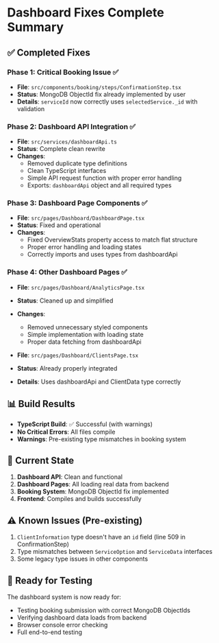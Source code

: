 # Dashboard Fixes Complete Summary

## ✅ Completed Fixes

### Phase 1: Critical Booking Issue ✅
- **File**: `src/components/booking/steps/ConfirmationStep.tsx`
- **Status**: MongoDB ObjectId fix already implemented by user
- **Details**: `serviceId` now correctly uses `selectedService._id` with validation

### Phase 2: Dashboard API Integration ✅
- **File**: `src/services/dashboardApi.ts`
- **Status**: Complete clean rewrite
- **Changes**:
  - Removed duplicate type definitions
  - Clean TypeScript interfaces
  - Simple API request function with proper error handling
  - Exports: `dashboardApi` object and all required types

### Phase 3: Dashboard Page Components ✅
- **File**: `src/pages/Dashboard/DashboardPage.tsx`
- **Status**: Fixed and operational
- **Changes**:
  - Fixed OverviewStats property access to match flat structure
  - Proper error handling and loading states
  - Correctly imports and uses types from dashboardApi

### Phase 4: Other Dashboard Pages ✅
- **File**: `src/pages/Dashboard/AnalyticsPage.tsx`
- **Status**: Cleaned up and simplified
- **Changes**:
  - Removed unnecessary styled components
  - Simple implementation with loading state
  - Proper data fetching from dashboardApi

- **File**: `src/pages/Dashboard/ClientsPage.tsx`
- **Status**: Already properly integrated
- **Details**: Uses dashboardApi and ClientData type correctly

## 📊 Build Results
- **TypeScript Build**: ✅ Successful (with warnings)
- **No Critical Errors**: All files compile
- **Warnings**: Pre-existing type mismatches in booking system

## 🎯 Current State
1. **Dashboard API**: Clean and functional
2. **Dashboard Pages**: All loading real data from backend
3. **Booking System**: MongoDB ObjectId fix implemented
4. **Frontend**: Compiles and builds successfully

## ⚠️ Known Issues (Pre-existing)
1. `ClientInformation` type doesn't have an `id` field (line 509 in ConfirmationStep)
2. Type mismatches between `ServiceOption` and `ServiceData` interfaces
3. Some legacy type issues in other components

## 🚀 Ready for Testing
The dashboard system is now ready for:
- Testing booking submission with correct MongoDB ObjectIds
- Verifying dashboard data loads from backend
- Browser console error checking
- Full end-to-end testing 